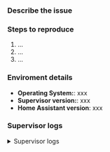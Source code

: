 <!-- READ THIS FIRST:
- If you need additional help with this template please refer to https://www.home-assistant.io/help/reporting_issues/
- This is for bugs only. Feature and enhancement requests should go in our community forum: https://community.home-assistant.io/c/feature-requests
- Provide as many details as possible. Paste logs, configuration sample and code into the backticks. Do not delete any text from this template!
- If you have a problem with an add-on, make an issue in it's repository.
-->

### Describe the issue

<!-- Provide as many details as possible. -->

### Steps to reproduce

<!-- What do you do to encounter the issue. -->

1. ...
2. ...
3. ...

### Enviroment details

<!-- You can find these details in the system tab of the supervisor panel, or by using the `ha` CLI. -->

- **Operating System:**: xxx
- **Supervisor version:**: xxx
- **Home Assistant version**: xxx

### Supervisor logs

<details>
<summary>Supervisor logs</summary>
<!--
- Frontend -> Supervisor -> System
- Or use this command: ha supervisor logs
- Logs are more than just errors, even if you don't think it's important, it is.
-->

```
Paste supervisor logs here

```

</details>
